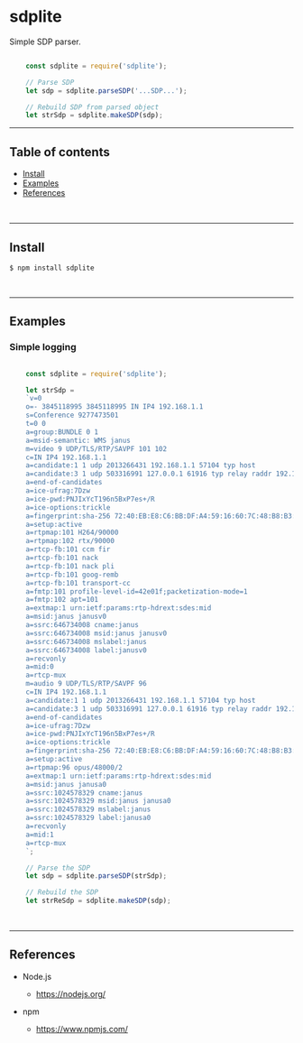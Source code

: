 
# sdplite

Simple SDP parser.

``` javascript

    const sdplite = require('sdplite');

    // Parse SDP
    let sdp = sdplite.parseSDP('...SDP...');

    // Rebuild SDP from parsed object
    let strSdp = sdplite.makeSDP(sdp);

```

---------------------------------------------------------------------
## Table of contents

* [Install](#install)
* [Examples](#examples)
* [References](#references)

&nbsp;

---------------------------------------------------------------------
## Install

    $ npm install sdplite

&nbsp;


---------------------------------------------------------------------
## Examples

### Simple logging
``` javascript

    const sdplite = require('sdplite');

    let strSdp =
    `v=0
    o=- 3845118995 3845118995 IN IP4 192.168.1.1
    s=Conference 9277473501
    t=0 0
    a=group:BUNDLE 0 1
    a=msid-semantic: WMS janus
    m=video 9 UDP/TLS/RTP/SAVPF 101 102
    c=IN IP4 192.168.1.1
    a=candidate:1 1 udp 2013266431 192.168.1.1 57104 typ host
    a=candidate:3 1 udp 503316991 127.0.0.1 61916 typ relay raddr 192.168.1.2 rport 57104
    a=end-of-candidates
    a=ice-ufrag:7Dzw
    a=ice-pwd:PNJIxYcT196n5BxP7es+/R
    a=ice-options:trickle
    a=fingerprint:sha-256 72:40:EB:E8:C6:BB:DF:A4:59:16:60:7C:48:B8:B3:0E:EE:20:A5:2B:F0:99:8A:7B:EC:8C:12:6C:EA:E6:72:DD
    a=setup:active
    a=rtpmap:101 H264/90000
    a=rtpmap:102 rtx/90000
    a=rtcp-fb:101 ccm fir
    a=rtcp-fb:101 nack
    a=rtcp-fb:101 nack pli
    a=rtcp-fb:101 goog-remb
    a=rtcp-fb:101 transport-cc
    a=fmtp:101 profile-level-id=42e01f;packetization-mode=1
    a=fmtp:102 apt=101
    a=extmap:1 urn:ietf:params:rtp-hdrext:sdes:mid
    a=msid:janus janusv0
    a=ssrc:646734008 cname:janus
    a=ssrc:646734008 msid:janus janusv0
    a=ssrc:646734008 mslabel:janus
    a=ssrc:646734008 label:janusv0
    a=recvonly
    a=mid:0
    a=rtcp-mux
    m=audio 9 UDP/TLS/RTP/SAVPF 96
    c=IN IP4 192.168.1.1
    a=candidate:1 1 udp 2013266431 192.168.1.1 57104 typ host
    a=candidate:3 1 udp 503316991 127.0.0.1 61916 typ relay raddr 192.168.1.2 rport 57104
    a=end-of-candidates
    a=ice-ufrag:7Dzw
    a=ice-pwd:PNJIxYcT196n5BxP7es+/R
    a=ice-options:trickle
    a=fingerprint:sha-256 72:40:EB:E8:C6:BB:DF:A4:59:16:60:7C:48:B8:B3:0E:EE:20:A5:2B:F0:99:8A:7B:EC:8C:12:6C:EA:E6:72:DD
    a=setup:active
    a=rtpmap:96 opus/48000/2
    a=extmap:1 urn:ietf:params:rtp-hdrext:sdes:mid
    a=msid:janus janusa0
    a=ssrc:1024578329 cname:janus
    a=ssrc:1024578329 msid:janus janusa0
    a=ssrc:1024578329 mslabel:janus
    a=ssrc:1024578329 label:janusa0
    a=recvonly
    a=mid:1
    a=rtcp-mux
    `;

    // Parse the SDP
    let sdp = sdplite.parseSDP(strSdp);

    // Rebuild the SDP
    let strReSdp = sdplite.makeSDP(sdp);

```

&nbsp;


---------------------------------------------------------------------
## References

- Node.js
    - https://nodejs.org/

- npm
    - https://www.npmjs.com/
